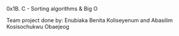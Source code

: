 0x1B. C - Sorting algorithms & Big O


Team project done by: Enubiaka Benita Koliseyenum and Abasilim Kosisochukwu Obaejeog
